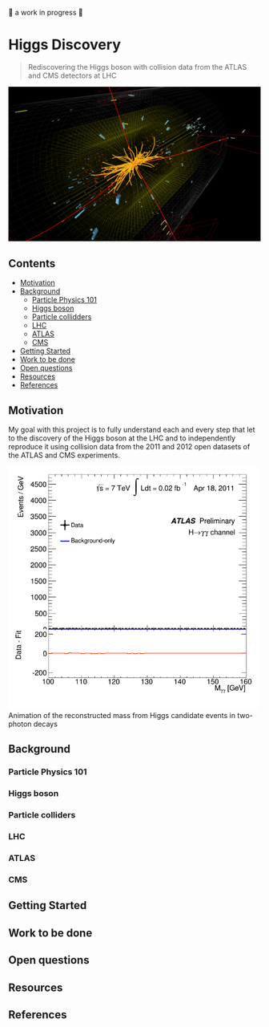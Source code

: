 :construction: a work in progress :construction:

# Higgs Discovery

> Rediscovering the Higgs boson with collision data from the ATLAS and CMS detectors at LHC

<img src="assets/header.png" width="600">



## Contents

<!--ts-->
   * [Motivation](#motivation)
   * [Background](#background)
      * [Particle Physics 101](#particle-physics-101)
      * [Higgs boson](#higgs-boson)
      * [Particle collidders](particle-colliders)
      * [LHC](#lhc)
      * [ATLAS](#atlas)
      * [CMS](#cms)
   * [Getting Started](#getting-started)
   * [Work to be done](#work-to-be-done)
   * [Open questions](#open-questions)
   * [Resources](#resources)
   * [References](#references)

<!--te-->

## Motivation
My goal with this project is to fully understand each and every step that let to the discovery of the Higgs boson at the LHC and to independently reproduce it using collision data from the 2011 and 2012 open datasets of the ATLAS and CMS experiments.

<img src="assets/HiggsGammaGamma.gif" width="500">
Animation of the reconstructed mass from Higgs candidate events in two-photon decays

## Background
### Particle Physics 101
### Higgs boson
### Particle colliders
### LHC
### ATLAS
### CMS
## Getting Started
## Work to be done
## Open questions
## Resources
## References
